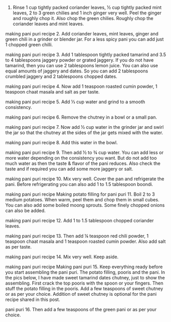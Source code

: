 1. Rinse 1 cup tightly packed coriander leaves, ½ cup tightly packed mint leaves, 2 to 3 green chilies and 1 inch ginger very well. Peel the ginger and roughly chop it. Also chop the green chilies. Roughly chop the coriander leaves and mint leaves.

making pani puri recipe
2. Add coriander leaves, mint leaves, ginger and green chili in a grinder or blender jar. For a less spicy pani you can add just 1 chopped green chilli.

making pani puri recipe
3. Add 1 tablespoon tightly packed tamarind and 3.5 to 4 tablespoons jaggery powder or grated jaggery. If you do not have tamarind, then you can use 2 tablespoons lemon juice. You can also use equal amounts of jaggery and dates. So you can add 2 tablespoons crumbled jaggery and 2 tablespoons chopped dates.

making pani puri recipe
4. Now add 1 teaspoon roasted cumin powder, 1 teaspoon chaat masala and salt as per taste.

making pani puri recipe
5. Add ⅓ cup water and grind to a smooth consistency.

making pani puri recipe
6. Remove the chutney in a bowl or a small pan.

making pani puri recipe
7. Now add ½ cup water in the grinder jar and swirl the jar so that the chutney at the sides of the jar gets mixed with the water.

making pani puri recipe
8. Add this water in the bowl.

making pani puri recipe
9. Then add ½ to ¾ cup water. You can add less or more water depending on the consistency you want. But do not add too much water as then the taste & flavor of the pani reduces. Also check the taste and if required you can add some more jaggery or salt.

making pani puri recipe
10. Mix very well. Cover the pan and refrigerate the pani. Before refrigerating you can also add 1 to 1.5 tablespoon boondi.

making pani puri recipe
Making potato filling for pani puri
11. Boil 2 to 3 medium potatoes. When warm, peel them and chop them in small cubes. You can also add some boiled moong sprouts. Some finely chopped onions can also be added.

making pani puri recipe
12. Add 1 to 1.5 tablespoon chopped coriander leaves.

making pani puri recipe
13. Then add ¼ teaspoon red chili powder, 1 teaspoon chaat masala and 1 teaspoon roasted cumin powder. Also add salt as per taste.

making pani puri recipe
14. Mix very well. Keep aside.

making pani puri recipe
Making pani puri
15. Keep everything ready before you start assembling the pani puri. The potato filling, pooris and the pani. In the pics below, I have made sweet tamarind dates chutney, just to show the assembling. First crack the top pooris with the spoon or your fingers. Then stuff the potato filling in the pooris. Add a few teaspoons of sweet chutney or as per your choice. Addition of sweet chutney is optional for the pani recipe shared in this post.

pani puri
16. Then add a few teaspoons of the green pani or as per your choice.

